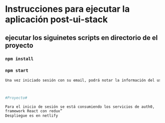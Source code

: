 # Instrucciones para ejecutar la  aplicación post-ui-stack


## ejecutar los siguinetes scripts en directorio de el proyecto


### `npm install`
### `npm start`

```bash
Una vez iniciado sesión con su email, podrá notar la información del usuario que inicia sesión en la cabecera y en home los post con toda la información, dando clic en la imagen del usuario y el comentario se mostrara un modal con toda la información correspondiente, también puede filtrar por tags Ejemplo: dog y se mostrará todo los post que tenga esa etiqueta.



#Proyecto#

Para el inicio de sesión se está consumiendo los servicios de auth0,
framework React con redux”
Despliegue es en netlify
```

